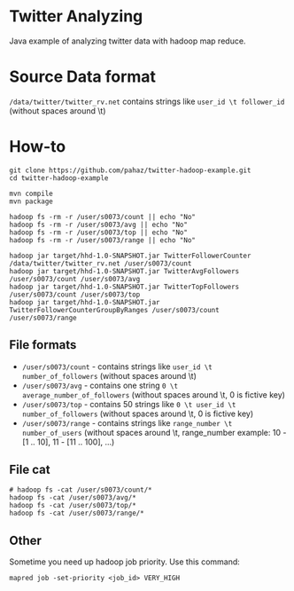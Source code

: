 # Twitter Analyzing

Java example of analyzing twitter data with hadoop map reduce.

# Source Data format
`/data/twitter/twitter_rv.net` contains strings like `user_id \t follower_id` (without spaces around \t)

# How-to

    git clone https://github.com/pahaz/twitter-hadoop-example.git
    cd twitter-hadoop-example
    
    mvn compile
    mvn package
    
    hadoop fs -rm -r /user/s0073/count || echo "No"
    hadoop fs -rm -r /user/s0073/avg || echo "No"
    hadoop fs -rm -r /user/s0073/top || echo "No"
    hadoop fs -rm -r /user/s0073/range || echo "No"
    
    hadoop jar target/hhd-1.0-SNAPSHOT.jar TwitterFollowerCounter /data/twitter/twitter_rv.net /user/s0073/count
    hadoop jar target/hhd-1.0-SNAPSHOT.jar TwitterAvgFollowers /user/s0073/count /user/s0073/avg
    hadoop jar target/hhd-1.0-SNAPSHOT.jar TwitterTopFollowers /user/s0073/count /user/s0073/top
    hadoop jar target/hhd-1.0-SNAPSHOT.jar TwitterFollowerCounterGroupByRanges /user/s0073/count /user/s0073/range

## File formats

 - `/user/s0073/count` - contains strings like `user_id \t number_of_followers` (without spaces around \t)
 - `/user/s0073/avg` - contains one string `0 \t average_number_of_followers` (without spaces around \t, 0 is fictive key)
 - `/user/s0073/top` - contains 50 strings like `0 \t user_id \t number_of_followers` (without spaces around \t, 0 is fictive key)
 - `/user/s0073/range` - contains strings like `range_number \t number_of_users` (without spaces around \t, range_number example: 10 - [1 .. 10], 11 - [11 .. 100], ...)

## File cat

    # hadoop fs -cat /user/s0073/count/*
    hadoop fs -cat /user/s0073/avg/*
    hadoop fs -cat /user/s0073/top/*
    hadoop fs -cat /user/s0073/range/*

## Other

Sometime you need up hadoop job priority. Use this command:

    mapred job -set-priority <job_id> VERY_HIGH
